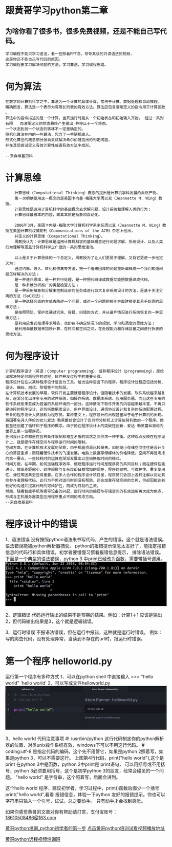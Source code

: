 # 跟黄哥学习python第二章

## 为啥你看了很多书，很多免费视频，还是不能自己写代码。
	学习编程不能只学习语法，看一些照着PPT念，夸夸其谈的只讲语法的视频，
	这是你还不能自己写代码的原因。
	学习编程要学习解决问题的方法，学习算法，学习编程思路。

# 何为算法

	在数学和计算机科学之中，算法为一个计算的具体步骤，常用于计算、数据处理和自动推理。  
	精确而言，算法是一个表示为有限长列表的有效方法。算法应包含清晰定义的指令用于计算函数 。   
	算法中的指令描述的是一个计算，当其运行时能从一个初始状态和初始输入开始， 经过一系列有限   而清晰定义的状态最终产生输出 并停止于一个终态。
	一个状态到另一个状态的转移不一定是确定的。    
	随机化算法在内的一些算法，包含了一些随机输入。 
	形式化算法的概念部分源自尝试解决希尔伯特提出的判定问题，
	并在其后尝试定义有效计算性或者有效方法中成形。  

	--来自维基百科


# 计算思维   

		计算思维（Computational Thinking）概念的提出是计算机学科发展的自然产物。
		第一次明确使用这一概念的是美国卡内基·梅隆大学周以真（Jeannette M. Wing）教授。
		计算思维是运用计算机科学的基础概念去求解问题、设计系统和理解人类的行为；
		计算思维最根本的内容，即其本质是抽象和自动化。

		2006年3月，美国卡内基·梅隆大学计算机科学系主任周以真（Jeannette M. Wing）教授在美国计算机权威期刊《Communications of the ACM》杂志上给出，
		并定义的计算思维（Computational Thinking）。
		周教授认为：计算思维是运用计算机科学的基础概念进行问题求解、系统设计、以及人类行为理解等涵盖计算机科学之广度的一系列思维活动。

		以上是关于计算思维的一个总定义，周教授为了让人们更易于理解，又将它更进一步地定义为：
		通过约简、嵌入、转化和仿真等方法，把一个看来困难的问题重新阐释成一个我们知道问题怎样解决的方法；
		是一种递归思维，是一种并行处理，是一种把代码译成数据又能把数据译成代码，
		是一种多维分析推广的类型检查方法；
		是一种采用抽象和分解来控制庞杂的任务或进行巨大复杂系统设计的方法，是基于关注分离的方法（SoC方法）；  
		是一种选择合适的方式去陈述一个问题，或对一个问题的相关方面建模使其易于处理的思维方法；
		是按照预防、保护及通过冗余、容错、纠错的方式，并从最坏情况进行系统恢复的一种思维方法；
		是利用启发式推理寻求解答，也即在不确定情况下的规划、学习和调度的思维方法；
		是利用海量数据来加快计算，在时间和空间之间，在处理能力和存储容量之间进行折衷的思维方法。

# 何为程序设计

	计算机程序设计（英语：Computer programming），或称程序设计（programming），是给出解决特定问题程序的过程，软件开发过程中的重要步骤。
	程序设计往往以某种程序设计语言为工具，给出这种语言下的程序。程序设计过程应包括分析、设计、编码、测试、除错等不同阶段。
	在计算机技术发展的早期，软件开发主要就是程序设计。但随着技术的发展，软件系统越来越复杂，逐渐分化出许多专用的软件系统，如操作系统、数据库系统、应用服务器，而且这些专用的软件系统愈来愈成为普遍的系统环境的一部分。这种情况下软件开发的内容越来越丰富，不再只是纯粹的程序设计，还包括数据库设计、用户界面设计、通信协议设计和复杂的系统配置过程。
	专业的程序设计人员被称为程序员。某种意义上，程序设计的出现甚至早于电子计算机的出现。英国著名诗人拜伦的女儿爱达·勒芙蕾丝曾设计了巴贝奇分析机上计算伯努利数的一个程序。她甚至还创建了循环和子程序的概念。由于她在程序设计上的突破性创新，爱达·勒芙蕾丝被称为世界上第一位程序员。
	任何设计工作都是在各种条件限制和相互矛盾的需求之间寻求一种平衡。这种观点反映在程序设计上，就是硬件存储空间与程序运行时间的限制。
	空间方面，在计算机技术发展的早期，由于机器资源比较昂贵，如何缩小存储空间往往是设计关心的首要重点；而随着硬件技术的飞速发展，电脑上数据存储媒体的价格降低，空间不再是考虑的第一要点，一些较耗时的运算也渐渐发展出以空间换取时间的模式。
	时间方面，在早期，如何加强程序效率、缩短程序运行时间是程序员的共同目标；而在硬件性能进步、效率差距缩小，软件规模与复杂度却日益增加的现在，程序的结构、可维护性、重复使用性、弹性等因素更显得重要。在多人合作的程序设计项目里，程序员们会加上各种注解以协助其他参与者理解代码，此行为不但对运行时间没有帮助，还会加重存储空间的负担，但却因能达到较好的沟通并提高代码的可维护性，而成为目前的主流。
	然而，随着智能手机等携带设备的兴起，运行时间的缩短与存储空间的有效运用再次成为焦点，形成与主机服务器类型应用程序重点不同的考虑方向。
	--来自维基百科

# 程序设计中的错误
1、语法错误
   没有按照python语法来书写代码，产生的错误，这个就是语法错误。语法错误能被python解析器捕获。
   python的报错提示信息太友好了，能指定报错信息的代码行和具体错误，初学者要慢慢习惯看报错信息提示，
   排除语法错误。
   下面是一个典型的语法错误，python 3 中print已经改为函数，需要带括号调用。
   ![](syntaxerror.png)

2、逻辑错误
   代码运行输出的结果不是预期的结果。例如：计算1＋1 应该是输出2，但代码输出结果是3，这个就是逻辑错误。

3、运行时错误
   不报语法错误，但在运行中报错，这种就是运行时错误。
   例如：写的爬虫代码，没有处理异常，当读到不存在的url时，报运行时错误。

# 第一个程序 helloworld.py
运行第一个程序有多种方式
1、可以在python  shell 中直接输入
\>>> "hello world"
'hello world'
2、可以写成文件helloworld.py
![](helloworld.png)

3、hello world 代码注意事项
\#! /usr/bin/python 这行代码制定你的python解析器的位置，对类unix操作系统有效，windows下可以不用这行代码。
\# coding:utf-8 是指定代码的编码，这个先不用管它，如果是python 2照着写，如果是python 3，可以不需要这行。
上图第4行代码，print("hello world"),这个是print 在python 3中是函数，python 2中print是 print语句，
可以用括号或不用括号，python 3必须要用括号，这个是初学python 3的朋友，经常会碰见的一个问题。
"hello world" 是字符串，这个照着写，后面会讲到。

这个hello world 程序，建议初学者，学习过程中，print()函数后面少一个括号print("hello world",看看
报错信息，体验一下python 友好的报错提示。你也可以字符串只输入一个引号，试试，总之要动手。
只有动手才会找到感觉。

如果你感觉黄哥的文章对你有帮助请打赏，支付宝账号：18610508486@163.com

[黄哥python培训_python初学者的第一步](http://www.tudou.com/programs/view/pZvrOt9RlmE/)
[点击黄哥python培训试看视频播放地址](https://github.com/pythonpeixun/article/blob/master/python_shiping.md)

[黄哥python远程视频培训班](https://github.com/pythonpeixun/article/blob/master/index.md)  


    